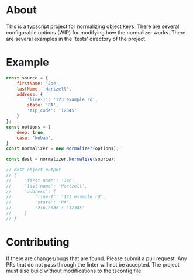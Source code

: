 # About

This is a typscript project for normalizing object keys. There are several configurable options (WIP) for modifying how the normalizer works. There are several examples in the 'tests' directory of the project.

# Example
```js
const source = {
    firstName: 'Joe',
    lastName: 'Hartzell',
    address: {
        'line-1': '123 example rd',
        state: 'PA',
        'zip_code': '12345'
    }
};
const options = {
    deep: true,
    case: 'kebab',
}
const normalizer = new Normalizer(options);

const dest = normalizer.Normalize(source);

// dest object output
// {
//     'first-name': 'Joe',
//     'last-name': 'Hartzell',
//     'address': {
//         'line-1': '123 example rd',
//         'state': 'PA',
//         'zip-code': '12345'
//     }
// }
```

# Contributing

If there are changes/bugs that are found. Please submit a pull request. Any PRs that do not pass through the linter will not be accepted. The project must also build without modifications to the tsconfig file.
